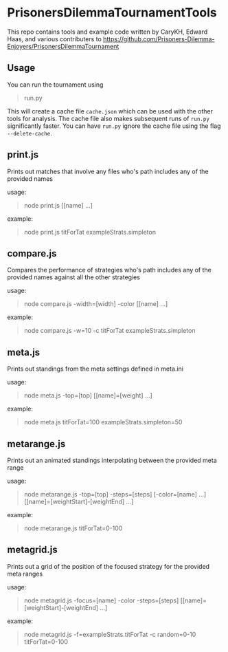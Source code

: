 # PrisonersDilemmaTournamentTools
This repo contains tools and example code written by CaryKH, Edward Haas, and various contributers to https://github.com/Prisoners-Dilemma-Enjoyers/PrisonersDilemmaTournament

## Usage
You can run the tournament using

> run.py

This will create a cache file `cache.json` which can be used with the other tools for analysis. The cache file also makes subsequent runs of `run.py` significantly faster. You can have `run.py` ignore the cache file using the flag `--delete-cache`.

## print.js
Prints out matches that involve any files who's path includes any of the provided names

usage:
> node print.js [[name] ...]

example:
> node print.js titForTat exampleStrats.simpleton

## compare.js
Compares the performance of strategies who's path includes any of the provided names against all the other strategies

usage:
> node compare.js -width=[width] -color [[name] ...]

example:
> node compare.js -w=10 -c titForTat exampleStrats.simpleton

## meta.js
Prints out standings from the meta settings defined in meta.ini

usage:
> node meta.js -top=[top] [[name]=[weight] ...]

example:
> node meta.js titForTat=100 exampleStrats.simpleton=50

## metarange.js
Prints out an animated standings interpolating between the provided meta range

usage:
> node metarange.js -top=[top] -steps=[steps] [-color=[name] ...] [[name]=[weightStart]-[weightEnd] ...]

example:
> node metarange.js titForTat=0-100

## metagrid.js
Prints out a grid of the position of the focused strategy for the provided meta ranges

usage:
> node metagrid.js -focus=[name] -color -steps=[steps] [[name]=[weightStart]-[weightEnd] ...]

example:
> node metagrid.js -f=exampleStrats.titForTat -c random=0-10 titForTat=0-100
